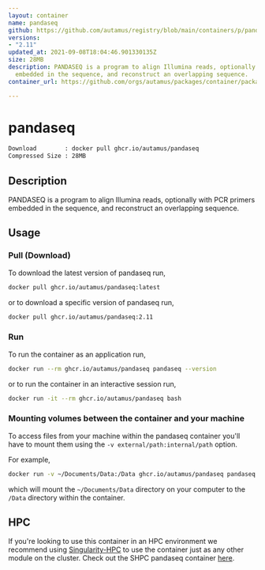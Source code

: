 ```yaml
---
layout: container
name: pandaseq
github: https://github.com/autamus/registry/blob/main/containers/p/pandaseq/spack.yaml
versions:
- "2.11"
updated_at: 2021-09-08T18:04:46.901330135Z
size: 28MB
description: PANDASEQ is a program to align Illumina reads, optionally with PCR primers
  embedded in the sequence, and reconstruct an overlapping sequence.
container_url: https://github.com/orgs/autamus/packages/container/package/pandaseq

---
```

# pandaseq
```bash 
Download        : docker pull ghcr.io/autamus/pandaseq
Compressed Size : 28MB
```

## Description
PANDASEQ is a program to align Illumina reads, optionally with PCR primers embedded in the sequence, and reconstruct an overlapping sequence.

## Usage
### Pull (Download)
To download the latest version of pandaseq run,

```bash
docker pull ghcr.io/autamus/pandaseq:latest
```

or to download a specific version of pandaseq run,

```bash
docker pull ghcr.io/autamus/pandaseq:2.11
```
### Run
To run the container as an application run,
```bash
docker run --rm ghcr.io/autamus/pandaseq pandaseq --version
```

or to run the container in an interactive session run,
```bash
docker run -it --rm ghcr.io/autamus/pandaseq bash
```

### Mounting volumes between the container and your machine
To access files from your machine within the pandaseq container you'll have to mount them using the `-v external/path:internal/path` option.

For example,
```bash
docker run -v ~/Documents/Data:/Data ghcr.io/autamus/pandaseq pandaseq /Data/myData.csv
```
which will mount the `~/Documents/Data` directory on your computer to the `/Data` directory within the container.

## HPC
If you're looking to use this container in an HPC environment we recommend using [Singularity-HPC](https://singularity-hpc.readthedocs.io) to use the container just as any other module on the cluster. Check out the SHPC pandaseq container [here](https://singularityhub.github.io/singularity-hpc/r/ghcr.io-autamus-pandaseq/).